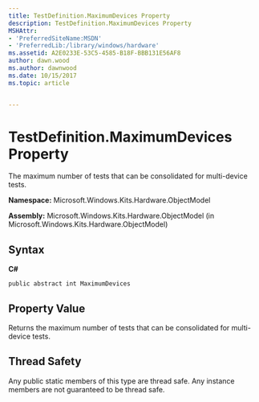 ```yaml
---
title: TestDefinition.MaximumDevices Property
description: TestDefinition.MaximumDevices Property
MSHAttr:
- 'PreferredSiteName:MSDN'
- 'PreferredLib:/library/windows/hardware'
ms.assetid: A2E0233E-53C5-4585-B18F-BBB131E56AF8
author: dawn.wood
ms.author: dawnwood
ms.date: 10/15/2017
ms.topic: article


---
```


# TestDefinition.MaximumDevices Property


The maximum number of tests that can be consolidated for multi-device tests.

**Namespace:** Microsoft.Windows.Kits.Hardware.ObjectModel

**Assembly:** Microsoft.Windows.Kits.Hardware.ObjectModel (in Microsoft.Windows.Kits.Hardware.ObjectModel)

## <span id="Syntax"></span><span id="syntax"></span><span id="SYNTAX"></span>Syntax


**C#**

`public abstract int MaximumDevices`

## <span id="Property_Value"></span><span id="property_value"></span><span id="PROPERTY_VALUE"></span>Property Value


Returns the maximum number of tests that can be consolidated for multi-device tests.

## <span id="Thread_Safety"></span><span id="thread_safety"></span><span id="THREAD_SAFETY"></span>Thread Safety


Any public static members of this type are thread safe. Any instance members are not guaranteed to be thread safe.

 

 






